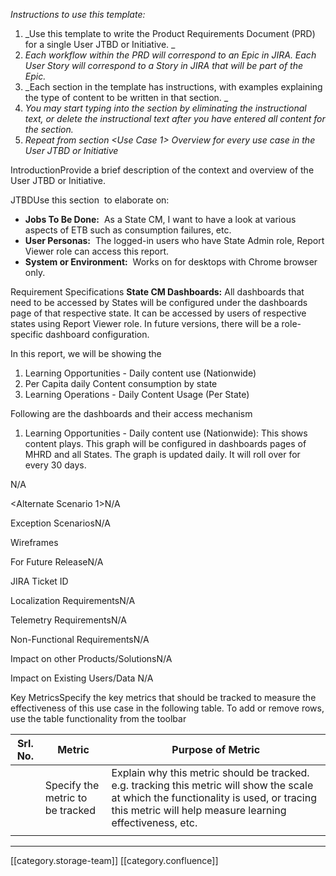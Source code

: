 _Instructions to use this template:_ 


1.  _Use this template to write the Product Requirements Document (PRD) for a single User JTBD or Initiative. _ 
1.  _Each workflow within the PRD will correspond to an Epic in JIRA. Each User Story will correspond to a Story in JIRA that will be part of the Epic._ 
1.  _Each section in the template has instructions, with examples explaining the type of content to be written in that section. _ 
1.  _You may start typing into the section by eliminating the instructional text, or delete the instructional text after you have entered all content for the section._ 
1.  _Repeat from section <Use Case 1> Overview for every use case in the User JTBD or Initiative_ 



IntroductionProvide a brief description of the context and overview of the User JTBD or Initiative.  

JTBDUse this section  to elaborate on:


*  **Jobs To Be Done:**  As a State CM, I want to have a look at various aspects of ETB such as consumption failures, etc.
*  **User Personas:**  The logged-in users who have State Admin role, Report Viewer role can access this report.
*  **System or Environment:**  Works on for desktops with Chrome browser only.

Requirement Specifications **State CM Dashboards:**  All dashboards that need to be accessed by States will be configured under the dashboards page of that respective state. It can be accessed by users of respective states using Report Viewer role. In future versions, there will be a role-specific dashboard configuration.

In this report, we will be showing the 


1. Learning Opportunities - Daily content use (Nationwide)
1. Per Capita daily Content consumption by state
1. Learning Operations - Daily Content Usage (Per State)

Following are the dashboards and their access mechanism

1. Learning Opportunities - Daily content use (Nationwide): This shows content plays. This graph will be configured in dashboards pages of MHRD and all States. The graph is updated daily. It will roll over for every 30 days.



<Main Scenario>

N/A

<Alternate Scenario 1>N/A

Exception ScenariosN/A

Wireframes

For Future ReleaseN/A

JIRA Ticket ID





Localization RequirementsN/A



Telemetry RequirementsN/A



Non-Functional RequirementsN/A



Impact on other Products/SolutionsN/A



Impact on Existing Users/Data N/A



Key MetricsSpecify the key metrics that should be tracked to measure the effectiveness of this use case in the following table. To add or remove rows, use the table functionality from the toolbar 



| Srl. No. | Metric | Purpose of Metric | 
|  --- |  --- |  --- | 
|  | Specify the metric to be tracked  | Explain why this metric should be tracked. e.g. tracking this metric will show the scale at which the functionality is used, or tracing this metric will help measure learning effectiveness, etc.  | 
|  |  |  | 





*****

[[category.storage-team]] 
[[category.confluence]] 
